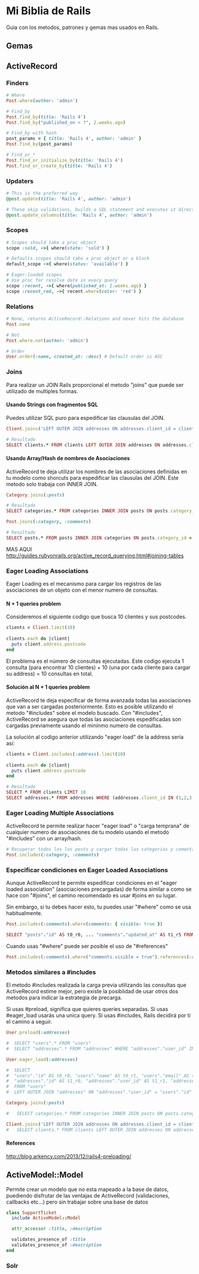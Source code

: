 Mi Biblia de Rails
==================

Guia con los metodos, patrones y gemas mas usados en Rails.

## Gemas

## ActiveRecord

### Finders

```ruby
# Where
Post.where(author: 'admin')

# Find_by
Post.find_by(title: 'Rails 4')
Post.find_by("published_on < ?", 2.weeks.ago)

# Find_by with hash
post_params = { title: 'Rails 4', author: 'admin' }
Post.find_by(post_params)

# Find_or_*
Post.find_or_initialize_by(title: 'Rails 4')
Post.find_or_create_by(title: 'Rails 4')￼
```

### Updaters

```ruby
# This is the preferred way
@post.update(title: 'Rails 4', author: 'admin')

# These skip validations, builds a SQL statement and executes it directly in the database
@post.update_columns(title: 'Rails 4', author: 'admin')
```

### Scopes

```ruby
# Scopes should take a proc object
scope :sold, ->{ where(state: 'sold') }

# Defaults scopes should take a proc object or a block
default_scope ->{ where(status: 'available') }

# Eager-loaded scopes
# Use proc for resolve date in every query
scope :recent, ->{ where(published_at: 2.weeks.ago) }
scope :recent_red, ->{ recent.where(color: 'red') }
```

### Relations

```ruby
# None, returns ActiveRecord::Relationn and never hits the database
Post.none

# Not
Post.where.not(author: 'admin')

# Order
User.order(:name, created_at: :desc) # Default order is ASC
```

### Joins

Para realizar un JOIN Rails proporcional el metodo "joins" que puede ser utilizado de multiples formas.

#### Usando Strings con fragmentos SQL

Puedes utilizar SQL puro para espedificar las clausulas del JOIN.

```ruby
Client.joins('LEFT OUTER JOIN addresses ON addresses.client_id = clients.id')

# Resultado 
SELECT clients.* FROM clients LEFT OUTER JOIN addresses ON addresses.client_id = clients.id
```

#### Usando Array/Hash de nombres de Asociaciones

ActiveRecord te deja utilizar los nombres de las asociaciones definidas en tu modelo como shorcuts para espedificar las clausulas del JOIN. Este metodo solo trabaja con INNER JOIN.

```ruby
Category.joins(:posts)

# Resultado 
SELECT categories.* FROM categories INNER JOIN posts ON posts.category_id = categories.id

Post.joins(:category, :comments)

# Resultado 
SELECT posts.* FROM posts INNER JOIN categories ON posts.category_id = categories.id INNER JOIN comments ON comments.post_id = posts.id

```

MAS AQUI http://guides.rubyonrails.org/active_record_querying.html#joining-tables

### Eager Loading Associations

Eager Loading es el mecanismo para cargar los registros de las asociaciones de un objeto con el menor numero de consultas.

#### N + 1 queries problem

Consideremos el siguiente codigo que busca 10 clientes y sus postcodes.

```ruby
clients = Client.limit(10)
 
clients.each do |client|
  puts client.address.postcode
end
```

El problema es el número de consultas ejecutadas. Este codigo ejecuta 1 consulta (para encontrar 10 clientes) + 10 (una por cada cliente para cargar su address) = 10 consultas en total.


#### Solución al N + 1 queries problem

ActiveRecord te deja especificar de forma avanzada todas las asociaciones que van a ser cargadas posteriormente. Esto es posible utilizando el metodo "#includes" sobre el modelo buscado. Con "#includes", ActiveRecord se asegura que todas las asociaciones espedificadas son cargadas previamente usando el mininmo numero de consultas.

La solución al codigo anterior utilizando "eager load" de la address seria así:

```ruby
clients = Client.includes(:address).limit(10)
 
clients.each do |client|
  puts client.address.postcode
end

# Resultado
SELECT * FROM clients LIMIT 10
SELECT addresses.* FROM addresses WHERE (addresses.client_id IN (1,2,3,4,5,6,7,8,9,10))
```

### Eager Loading Multiple Associations

ActiveRecord te permite realizar hacer "eager load" o "carga temprana" de cualquier numero de asociaciones de tu modelo usando el metodo "#includes" con un array/hash.

```ruby
# Recuperar todos los los posts y cargar todas las categorias y comentarios de cada post
Post.includes(:category, :comments)
```

### Especificar condiciones en Eager Loaded Associations

Aunque ActiveRecord te permite espedificar condiciones en el "eager loaded association" (asociaciones precargadas) de forma similar a como se hace con "#joins", el camino recomendado es usar #joins en su lugar.

Sin embargo, si tu debes hacer esto, tu puedes usar "#where" como se usa habitualmente.

```ruby
Post.includes(:comments).where(comments: { visible: true })

SELECT "posts"."id" AS t0_r0, ... "comments"."updated_at" AS t1_r5 FROM "posts" LEFT OUTER JOIN "comments" ON "comments"."post_id" = "posts"."id" WHERE (comments.visible = 1)
```

Cuando usas "#where" puede ser posible el uso de "#references"

```ruby
Post.includes(:comments).where("comments.visible = true").references(:comments)
```

### Metodos similares a #includes

El metodo #includes realizada la carga previa utilizando las consultas que ActiveRecord estime mejor, pero existe la posiblidad de usar otros dos metodos para indicar la estrategia de precarga.

Si usas #preload, significa que quieres queries separadas.
Si usas #eager_load usarás una unica query.
Si usas #includes, Rails decidirá por ti el camino a seguir.

```ruby
User.preload(:addresses)

#  SELECT "users".* FROM "users" 
#  SELECT "addresses".* FROM "addresses" WHERE "addresses"."user_id" IN (1, 2)

User.eager_load(:addresses)

#  SELECT
#  "users"."id" AS t0_r0, "users"."name" AS t0_r1, "users"."email" AS t0_r2, "users"."created_at" AS t0_r3, "users"."updated_at" AS t0_r4, 
#  "addresses"."id" AS t1_r0, "addresses"."user_id" AS t1_r1, "addresses"."country" AS t1_r2, "addresses"."street" AS t1_r3, "addresses"."postal_code" AS t1_r4, "addresses"."city" AS t1_r5, "addresses"."created_at" AS t1_r6, "addresses"."updated_at" AS t1_r7 
#  FROM "users" 
#  LEFT OUTER JOIN "addresses" ON "addresses"."user_id" = "users"."id"

Category.joins(:posts)

#   SELECT categories.* FROM categories INNER JOIN posts ON posts.category_id = categories.id

Client.joins('LEFT OUTER JOIN addresses ON addresses.client_id = clients.id')
#   SELECT clients.* FROM clients LEFT OUTER JOIN addresses ON addresses.client_id = clients.id

```

#### References
http://blog.arkency.com/2013/12/rails4-preloading/


## ActiveModel::Model

Permite crear un modelo que no esta mapeado a la base de datos, puediendo disfrutar de las ventajas de ActiveRecord (validaciones, callbacks etc...) pero sin 
trabajar sobre una base de datos

```ruby
class SupportTicket
  include ActiveModel::Model

  attr_accessor :title, :description

  validates_presence_of :title
  validates_presence_of :description
end
```

### Solr
